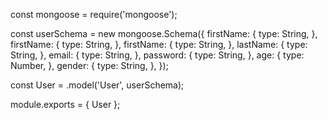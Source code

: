 const mongoose = require('mongoose');

const userSchema = new mongoose.Schema({
     firstName: {
          type: String,
     },
     firstName: {
          type: String,
     },
     firstName: {
          type: String,
     },
     lastName: {
          type: String,
     },
     email: {
          type: String,
     },
     password: {
          type: String,
     },
     age: {
          type: Number,
     },
     gender: {
          type: String,
     },
});

const User =  .model('User', userSchema);

module.exports = { User };
